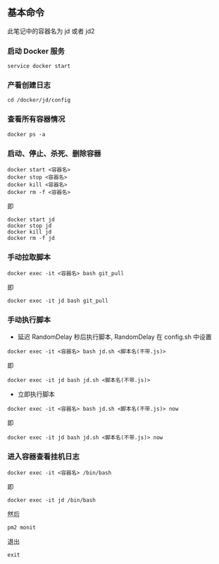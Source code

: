 ## 基本命令

此笔记中的容器名为 jd 或者 jd2

### 启动 Docker 服务

`service docker start`

### 产看创建日志

`cd /docker/jd/config`

### 查看所有容器情况

`docker ps -a`

### 启动、停止、杀死、删除容器

```
docker start <容器名>
docker stop <容器名>
docker kill <容器名>
docker rm -f <容器名>
```

即

```
docker start jd
docker stop jd
docker kill jd
docker rm -f jd
```

### 手动拉取脚本

`docker exec -it <容器名> bash git_pull`

即

`docker exec -it jd bash git_pull`

### 手动执行脚本

- 延迟 RandomDelay 秒后执行脚本, RandomDelay 在 config.sh 中设置

`docker exec -it <容器名> bash jd.sh <脚本名(不带.js)>`

即

`docker exec -it jd bash jd.sh <脚本名(不带.js)>`

- 立即执行脚本

`docker exec -it <容器名> bash jd.sh <脚本名(不带.js)> now`

即

`docker exec -it jd bash jd.sh <脚本名(不带.js)> now`

### 进入容器查看挂机日志

`docker exec -it <容器名> /bin/bash`

即

`docker exec -it jd /bin/bash`

然后

`pm2 monit`

退出

`exit`

